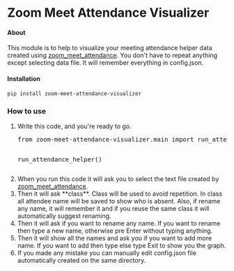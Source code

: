 # Zoom Meet Attendance Visualizer
#### About
This module is to help to visualize your meeting attendance helper data created using 
<a href="https://github.com/mahbd/zoom_meet_attendance">zoom_meet_attendance</a>. You 
don't have to repeat anything except selecting data file. It will remember everything
in config.json.
#### Installation
`pip install zoom-meet-attendance-visualizer`
### How to use
<ol>
<li>Write this code, and you're ready to go. <br>
<pre>from zoom-meet-attendance-visualizer.main import run_attendance_helper

run_attendance_helper()
</pre>
</li>
<li>When you run this code it will ask you to select the text file created by 
<a href="https://github.com/mahbd/zoom_meet_attendance">zoom_meet_attendance</a>.
</li>
<li>Then it will ask **class**. Class will be used to avoid repetition. In class all attendee 
name will be saved to show who is absent. Also, if rename any name, it will remember it and
if you reuse the same class it will automatically suggest renaming.
</li>
<li>Then it will ask if you want to rename any name. If you want to rename then type a new name,
otherwise pre Enter without typing anything.
</li>
<li>
Then it will show all the names and ask you if you want to add more name. If you want to 
add then type else type Exit to show you the graph.
</li>
<li>
If you made any mistake you can manually edit config.json file automatically created on
the same directory.
</li>
</ol>